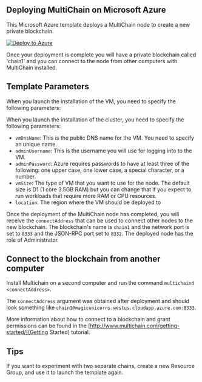 ## Deploying MultiChain on Microsoft Azure

This Microsoft Azure template deploys a MultiChain node to create a new private blockchain.

[![Deploy to Azure](http://azuredeploy.net/deploybutton.png)](https://portal.azure.com/#create/Microsoft.Template/uri/https%3A%2F%2Fraw.githubusercontent.com%2FAzure%2Fazure-quickstart-templates%2Fmaster%2Fmultichain-on-ubuntu%2Fazuredeploy.json)

Once your deployment is complete you will have a private blockchain called 'chain1' and you can connect to the node from other computers with MultiChain installed.

## Template Parameters

When you launch the installation of the VM, you need to specify the following parameters:

When you launch the installation of the cluster, you need to specify the following parameters:
* `vmDnsName`: This is the public DNS name for the VM.  You need to specify an unique name.
* `adminUsername`: This is the username you will use for logging into to the VM.
* `adminPassword`: Azure requires passwords to have at least three of the following: one upper case, one lower case, a special character, or a number.
* `vmSize`: The type of VM that you want to use for the node. The default size is D1 (1 core 3.5GB RAM) but you can change that if you expect to run workloads that require more RAM or CPU resources.
* `location`: The region where the VM should be deployed to

Once the deployment of the MultiChain node has completed, you will receive the ``connectAddress`` that can be used to connect other nodes to the new blockchain.  The blockchain's name is ``chain1`` and the network port is set to ``8333`` and the JSON-RPC port set to ``8332``.  The deployed node has the role of Administrator.

## Connect to the blockchain from another computer

Install Multichain on a second computer and run the command `multichaind <connectAddress>`.

The ``connectAddress`` argument was obtained after deployment and should look something like `chain1@magicunicorns.westus.cloudapp.azure.com:8333`.

More information about how to connect to a blockchain and grant permissions can be found in the [http://www.multichain.com/getting-started/](Getting Started) tutorial.

## Tips

If you want to experiment with two separate chains, create a new Resource Group, and use it to launch the template again.



